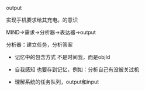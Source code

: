 output  

实现手机要求给其充电。的意识  

MIND->需求->分析器->表达器->output  

分析器：建立任务，分析答案  

- 记忆中的包含方式 不是时间我，而是objId

- 自我感知 也要存到记忆，例如：分析自己有没被关过机

- 理解系统的任务队列，output和input
